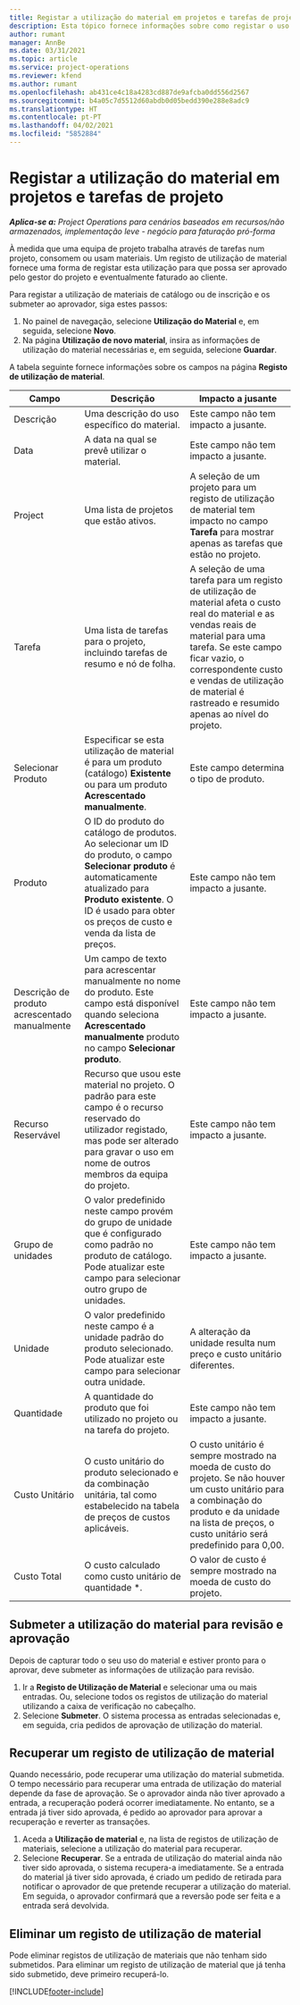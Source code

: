 ```yaml
---
title: Registar a utilização do material em projetos e tarefas de projeto
description: Esta tópico fornece informações sobre como registar o uso do material contra projetos e tarefas de projeto.
author: rumant
manager: AnnBe
ms.date: 03/31/2021
ms.topic: article
ms.service: project-operations
ms.reviewer: kfend
ms.author: rumant
ms.openlocfilehash: ab431ce4c18a4283cd887de9afcba0dd556d2567
ms.sourcegitcommit: b4a05c7d5512d60abdb0d05bedd390e288e8adc9
ms.translationtype: HT
ms.contentlocale: pt-PT
ms.lasthandoff: 04/02/2021
ms.locfileid: "5852884"
---
```

# <a name="record-material-usage-on-projects-and-project-tasks"></a>Registar a utilização do material em projetos e tarefas de projeto

_**Aplica-se a:** Project Operations para cenários baseados em recursos/não armazenados, implementação leve - negócio para faturação pró-forma_

À medida que uma equipa de projeto trabalha através de tarefas num projeto, consomem ou usam materiais. Um registo de utilização de material fornece uma forma de registar esta utilização para que possa ser aprovado pelo gestor do projeto e eventualmente faturado ao cliente. 

Para registar a utilização de materiais de catálogo ou de inscrição e os submeter ao aprovador, siga estes passos: 

1. No painel de navegação, selecione **Utilização do Material** e, em seguida, selecione **Novo**.
2. Na página **Utilização de novo material**, insira as informações de utilização do material necessárias e, em seguida, selecione **Guardar**.

A tabela seguinte fornece informações sobre os campos na página **Registo de utilização de material**. 

| **Campo** | **Descrição** | **Impacto a jusante** |
| --- | --- | --- |
| Descrição | Uma descrição do uso específico do material. | Este campo não tem impacto a jusante. |
| Data | A data na qual se prevê utilizar o material. | Este campo não tem impacto a jusante. |
| Project | Uma lista de projetos que estão ativos. | A seleção de um projeto para um registo de utilização de material tem impacto no campo **Tarefa** para mostrar apenas as tarefas que estão no projeto. |
| Tarefa | Uma lista de tarefas para o projeto, incluindo tarefas de resumo e nó de folha. | A seleção de uma tarefa para um registo de utilização de material afeta o custo real do material e as vendas reais de material para uma tarefa. Se este campo ficar vazio, o correspondente custo e vendas de utilização de material é rastreado e resumido apenas ao nível do projeto. |
| Selecionar Produto | Especificar se esta utilização de material é para um produto (catálogo) **Existente** ou para um produto **Acrescentado manualmente**. | Este campo determina o tipo de produto. |
| Produto | O ID do produto do catálogo de produtos. Ao selecionar um ID do produto, o campo **Selecionar produto** é automaticamente atualizado para **Produto existente**. O ID é usado para obter os preços de custo e venda da lista de preços. | Este campo não tem impacto a jusante. |
| Descrição de produto acrescentado manualmente | Um campo de texto para acrescentar manualmente no nome do produto. Este campo está disponível quando seleciona **Acrescentado manualmente** produto no campo **Selecionar produto**.| Este campo não tem impacto a jusante. |
| Recurso Reservável| Recurso que usou este material no projeto. O padrão para este campo é o recurso reservado do utilizador registado, mas pode ser alterado para gravar o uso em nome de outros membros da equipa do projeto. | Este campo não tem impacto a jusante. |
| Grupo de unidades | O valor predefinido neste campo provém do grupo de unidade que é configurado como padrão no produto de catálogo. Pode atualizar este campo para selecionar outro grupo de unidades. | Este campo não tem impacto a jusante. |
| Unidade | O valor predefinido neste campo é a unidade padrão do produto selecionado. Pode atualizar este campo para selecionar outra unidade. | A alteração da unidade resulta num preço e custo unitário diferentes. |
| Quantidade | A quantidade do produto que foi utilizado no projeto ou na tarefa do projeto. | Este campo não tem impacto a jusante. |
| Custo Unitário | O custo unitário do produto selecionado e da combinação unitária, tal como estabelecido na tabela de preços de custos aplicáveis. | O custo unitário é sempre mostrado na moeda de custo do projeto. Se não houver um custo unitário para a combinação do produto e da unidade na lista de preços, o custo unitário será predefinido para 0,00. |
| Custo Total | O custo calculado como custo unitário de quantidade \*.| O valor de custo é sempre mostrado na moeda de custo do projeto. |


## <a name="submit-material-usage-for-review-and-approval"></a>Submeter a utilização do material para revisão e aprovação 
Depois de capturar todo o seu uso do material e estiver pronto para o aprovar, deve submeter as informações de utilização para revisão.

1. Ir a **Registo de Utilização de Material** e selecionar uma ou mais entradas. Ou, selecione todos os registos de utilização do material utilizando a caixa de verificação no cabeçalho.
2. Selecione **Submeter**. O sistema processa as entradas selecionadas e, em seguida, cria pedidos de aprovação de utilização do material.

## <a name="recall-a-material-usage-log"></a>Recuperar um registo de utilização de material

Quando necessário, pode recuperar uma utilização do material submetida. O tempo necessário para recuperar uma entrada de utilização do material depende da fase de aprovação.  Se o aprovador ainda não tiver aprovado a entrada, a recuperação poderá ocorrer imediatamente. No entanto, se a entrada já tiver sido aprovada, é pedido ao aprovador para aprovar a recuperação e reverter as transações.

1. Aceda a **Utilização de material** e, na lista de registos de utilização de materiais, selecione a utilização do material para recuperar.
2. Selecione **Recuperar**. Se a entrada de utilização do material ainda não tiver sido aprovada, o sistema recupera-a imediatamente. Se a entrada do material já tiver sido aprovada, é criado um pedido de retirada para notificar o aprovador de que pretende recuperar a utilização do material. Em seguida, o aprovador confirmará que a reversão pode ser feita e a entrada será devolvida.

## <a name="delete-a-material-usage-log"></a>Eliminar um registo de utilização de material

Pode eliminar registos de utilização de materiais que não tenham sido submetidos. Para eliminar um registo de utilização de material que já tenha sido submetido, deve primeiro recuperá-lo.



[!INCLUDE[footer-include](../includes/footer-banner.md)]
